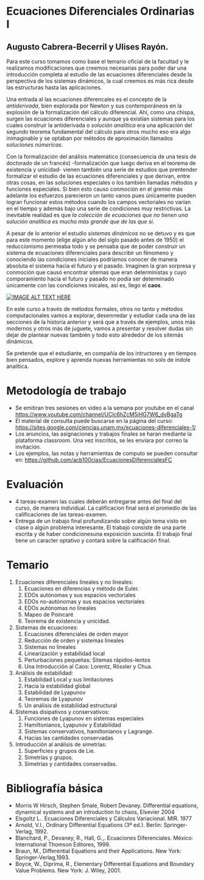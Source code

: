 # Ecuaciones Diferenciales Ordinarias I
## Augusto Cabrera-Becerril y Ulises Rayón.

Para este curso tomamos como base el temario oficial de la facultad y le realizamos modificaciones que creemos necesarias para poder dar una introducción completa al estudio de las ecuaciones diferenciales desde la perspectiva de los sistemas dinámicos, la cual creemos es más rica desde las estructuras hasta las aplicaciones.

Una entrada al las ecuaciones diferencales es el concepto de la _antiderivada_, bien explorada por Newton y sus contemporáneos en la explosión de la formalización del cálculo diferencial. Ahí, como una chispa, surgen las ecuaciones diferenciales y aunque ya existían sistemas para los cuales construir la antiderivada o _solución analítica_ era una aplicación del segundo teorema fundamental del cálculo para otros mucho eso era algo inimaginable y se optaban por métodos de aproximación llamados _soluciones númericas_.

Con la formalización del análisis matemático (consecuencia de una tesis de doctorado de un francés) -formalización que luego deriva en el teorema de existencia y unicidad- vienen también una serie de estudios que prentender formalizar el estudio de las ecuaciones diferenciales y que derivan, entre otras cosas, en las soluciones especiales o los también llamadas métodos y funciones especiales. Si bien esto causo conmoción en el gremio más adelante los esfuerzos parecieron un tanto vanos pues únicamente pueden logran funcionar estos métodos cuando los campos vectoriales no varían en el tiempo y además bajo una serie de condiciones muy restrictivas. La inevitable realidad es que _la colección de ecuaciones que no tienen una solución analítica es mucho más grande que de las que sí_.

A pesar de lo anterior el estudio _sistemas dinámicos_ no se detuvo y es que para este momento (elige algún año del siglo pasado antes de 1950) el reduccionismo permeaba todo y se pensaba que de poder construir un sistema de ecuaciones diferenciales para describir un fénomeno y conociendo las condiciones iniciales podríamos conocer de manera absoluta el sistema hacia el futuro y el pasado. Imaginen la gran sorpresa y conmoción que causó encontrar sitemas que eran deterministas y cuyo comporamiento hacia el futuro y pasado no podía ser determinado únicamente con las condiciones inicales, así es, llego el **caos**.

[![IMAGE ALT TEXT HERE](https://img.youtube.com/vi/Rz2yEMeKZuE/0.jpg)](https://www.youtube.com/watch?v=Rz2yEMeKZuE)

En este curso a través de métodos formales, otros no tanto y métodos computacionales vamos a explorar, desenrredar y estudiar cada una de las secciones de la historia anterior y será que a través de ejemplos, unos más modernos y otros más de juguete, vamos a presentar y resolver dudas sin dejar de plantear nuevas también y todo esto alrededor de los sitemás dinámicos. 

Se pretende que el estudiante, en compañía de los intructores y en tiempos bien pensados, explore y aprenda nuevas herramientas no solo de índole analítica.

# Metodología de trabajo
* Se emitiran tres sesiones en video a la semana por youtube en el canal https://www.youtube.com/channel/UClc6hZcM5iHG7W6_dvBgaTg
* El material de consulta puede buscarse en la página del curso: https://sites.google.com/ciencias.unam.mx/ecuaciones-diferenciales-1/
* Los anuncios, las asignaciones y trabajos finales se haran mediante la plataforma classroom. Una vez inscritos, se les enviara por correo la invitación.
* Los ejemplos, las notas y herramientas de computo se pueden consultar en: https://github.com/acb100cias/EcuacionesDiferencialesFC

# Evaluación
* 4 tareas-examen las cuales deberán entregarse antes del final del curso, de manera individual. La calificacion final será el promedio de las calificaciones de las tareas-examen.
* Entrega de un trabajo final profundizando sobre algún tema visto en clase o algún problema interesante. El trabajo consiste de una parte escrita y de haber condicionesuna exposición suscinta. El trabajo final tiene un caracter optativo y contará sobre la calificación final.



# Temario
1. Ecuaciones diferenciales lineales y no lineales:
    1. Ecuaciones en diferencias y método de Euler.
    2. EDOs autónomas y sus espacios vectoriales
    3. EDOs no-autónomas y sus espacios vectoriales
    4. EDOs autónomas no lineales
    5. Mapeo de Poincaré
    6. Teorema de existencia y unicidad.
2. Sistemas de ecuaciones:
    1. Ecuaciones diferenciales de orden mayor
    2. Reducción de orden y sistemas lineales
    3. Sistemas no lineales
    4. Linearización y estabilidad local
    5. Perturbaciones pequeñas: Sitemas rápidos-lentos
    6. Una Introducción al Caos: Lorentz, Rössler y Chua.
3. Análisis de estabilidad:
    1. Estabilidad Local y sus limitaciones
    2. Hacia la estabilidad global
    3. Estabilidad de Lyapunov
    4. Teoremas de Lyapunov
    5. Un análisis de estabilidad estructural
4. Sistemas disipativos y conservativos:
    1. Funciones de Lyapunov en sistemas especiales
    2. Hamiltonianos, Lyapunov y Estabilidad
    3. Sistemas conservativos, hamiltonianos y Lagrange.
    4. Hacias las cantidades conservadas
5. Introducción al análisis de simetrías:
    1. Superficies y grupos de Lie.
    2. Simetrías y grupos.
    3. Simetrías y cantidades conservadas.


# Bibliografía básica
* Morris W Hirsch, Stephen Smale, Robert Devaney. Differential equations, dynamical systems and an introduction to chaos, Elsevier 2004
* Elsgoltz L.. Ecuaciones Diferenciales y Cálculos Variacional. MIR. 1977
* Arnold, V.I., Ordinary Differential Equations (3ª ed.). Berlin: Springer-Verlag, 1992.
* Blanchard, P., Devaney, R., Hall, G.,. Ecuaciones Diferenciales. México: International Thomson Editores, 1999.
* Braun, M., Differential Equations and their Applications. New York: Springer-Verlag,1993.
* Boyce, W., Diprima, R., Elementary Differential Equations and Boundary Value Problems. New York: J. Wiley, 2001.
